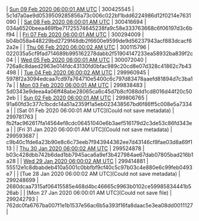 | [Sun 09 Feb 2020 06:00:01 AM UTC](https://transfer.sh/S9kYs/dashninja-dbdump-20200209070001.tar.bz2) | 300425545 | 5c1d7a0ae9d0539509285856a73c006c022bf1bdd6224986d12f0214e7631090 | 
| [Sat 08 Feb 2020 06:00:01 AM UTC]() | 300416694 | 034a6520beea469fbe71725574645238fa9c58e333763668c6f06197d3c6bf94 | 
| [Fri 07 Feb 2020 06:00:01 AM UTC](https://transfer.sh/eNtlT/dashninja-dbdump-20200207070001.tar.bz2) | 300294009 | b04b058a448229bd2729f48db2f6600e9599de9d56237943acf883dcacf62a2e | 
| [Thu 06 Feb 2020 06:00:02 AM UTC](https://transfer.sh/CIEuL/dashninja-dbdump-20200206070002.tar.bz2) | 300115796 | 022035a5cf9fad714689b995162278dabb2f51904147233ea58932ba839f2c04 | 
| [Wed 05 Feb 2020 06:00:01 AM UTC](https://transfer.sh/fNctz/dashninja-dbdump-20200205070001.tar.bz2) | 300072040 | 726a8c8daed2963e014fdc43130fd0bfac989c20cd8e07d328c41862c7b43498 | 
| [Tue 04 Feb 2020 06:00:02 AM UTC]() | 299960945 | 5978f2a3094edcaa7cd97a764710e5400c6c797d83478aaefd81894d7c3ba17a | 
| [Mon 03 Feb 2020 06:00:01 AM UTC](https://transfer.sh/viMYx/dashninja-dbdump-20200203070001.tar.bz2) | 299838483 | 5d0343e9deea4a06ff48abe28065ca6c45d7b8cf088dd1cd8016d44f20c502eb | 
| [Sun 02 Feb 2020 06:00:01 AM UTC](https://transfer.sh/Hl8tF/dashninja-dbdump-20200202070001.tar.bz2) | 299806765 | 91a60fd3c377c1bcdc14a51a2359f1a5eb023438567bd6f86ff5c008e5a7334a | 
| [Sat 01 Feb 2020 06:00:01 AM UTC](Could not save metadata) | 299781763 | fb2fac962617fa14564ef8cdc06451040e6b3aef516179d2c3de53c86fd343ea | 
| [Fri 31 Jan 2020 06:00:01 AM UTC](Could not save metadata) | 299593687 | c9b40c1fde6a23b90e8c6c73eeb7f943944362ee7d43146cf8fae03d8a69f113 | 
| [Thu 30 Jan 2020 06:00:02 AM UTC](https://transfer.sh/E5XUc/dashninja-dbdump-20200130070002.tar.bz2) | 299524878 | b03c428dbb742b6dad1bb7945aca6a9ef3b427984ae67dab07805bad216b1a28 | 
| [Wed 29 Jan 2020 06:00:02 AM UTC](https://transfer.sh/IgErC/dashninja-dbdump-20200129070002.tar.bz2) | 299414881 | 55512e1c8dbabdeb410a5001c0bbfbf9cf40c5c97b03c4e880e6c99feb0493e7 | 
| [Tue 28 Jan 2020 06:00:02 AM UTC](Could not save metadata) | 299248699 | 2680dcaa7315af06415585e468d4bc46665c9963b0102ce59985834441b526ab | 
| [Mon 27 Jan 2020 06:00:01 AM UTC](Could not save file) | 299242793 | 762dc0fa6767ba007f1e1b1537e56ac6b5a393f16fa8daac5e3ea08dd0011127 | 
